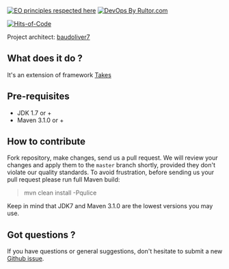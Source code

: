 [![EO principles respected here](https://www.elegantobjects.org/badge.svg)](https://www.elegantobjects.org)
[![DevOps By Rultor.com](http://www.rultor.com/b/takes-utils/takes-utils)](http://www.rultor.com/p/takes-utils/takes-utils)

[![Hits-of-Code](https://hitsofcode.com/github/Minlessika/takes-utils)](https://hitsofcode.com/github/Minlessika/takes-utils/view)

Project architect: [baudoliver7](https://github.com/baudoliver7)

## What does it do ?
It's an extension of framework [Takes](https://github.com/yegor256/takes)

## Pre-requisites
* JDK 1.7 or +
* Maven 3.1.0 or +

## How to contribute
Fork repository, make changes, send us a pull request. We will review
your changes and apply them to the `master` branch shortly, provided
they don't violate our quality standards. To avoid frustration, before
sending us your pull request please run full Maven build:

> mvn clean install -Pqulice

Keep in mind that JDK7 and Maven 3.1.0 are the lowest versions you may use.

## Got questions ?

If you have questions or general suggestions, don't hesitate to submit
a new [Github issue](https://github.com/Minlessika/takes-utils/issues/new).